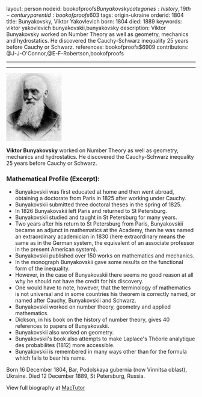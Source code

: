 layout: person
nodeid: bookofproofs$Bunyakovsky
categories: history,19th-century
parentid: bookofproofs$603
tags: origin-ukraine
orderid: 1804
title: Bunyakovsky, Viktor Yakovlevich
born: 1804
died: 1889
keywords: viktor yakovlevich bunyakovskii,bunyakovsky
description: Viktor Bunyakovsky worked on Number Theory as well as geometry, mechanics and hydrostatics. He discovered the Cauchy-Schwarz inequality 25 years before Cauchy or Schwarz.
references: bookofproofs$6909
contributors: @J-J-O'Connor,@E-F-Robertson,bookofproofs

---



---

![Bunyakovsky.jpg](https://github.com/bookofproofs/bookofproofs.github.io/blob/main/_sources/_assets/images/portraits/Bunyakovsky.jpg?raw=true)

**Viktor Bunyakovsky** worked on Number Theory as well as geometry, mechanics and hydrostatics. He discovered the Cauchy-Schwarz inequality 25 years before Cauchy or Schwarz.

### Mathematical Profile (Excerpt):
* Bunyakovskii was first educated at home and then went abroad, obtaining a doctorate from Paris in 1825 after working under Cauchy.
* Bunyakovskii submitted three doctoral theses in the spring of 1825.
* In 1826 Bunyakovskii left Paris and returned to St Petersburg.
* Bunyakovskii studied and taught in St Petersburg for many years.
* Two years after his return to St Petersburg from Paris, Bunyakovskii became an adjunct in mathematics at the Academy, then he was named an extraordinary academician in 1830 (here extraordinary means the same as in the German system, the equivalent of an associate professor in the present American system).
* Bunyakovskii published over 150 works on mathematics and mechanics.
* In the monograph Bunyakovskii gave some results on the functional form of the inequality.
* However, in the case of Bunyakovskii there seems no good reason at all why he should not have the credit for his discovery.
* One would have to note, however, that the terminology of mathematics is not universal and in some countries his theorem is correctly named, or named after Cauchy, Bunyakovskii and Schwarz.
* Bunyakovskii worked on number theory, geometry and applied mathematics.
* Dickson, in his book on the history of number theory, gives 40 references to papers of Bunyakovskii.
* Bunyakovskii also worked on geometry.
* Bunyakovskii's book also attempts to make Laplace's Théorie analytique des probabilites (1812) more accessible.
* Bunyakovskii is remembered in many ways other than for the formula which fails to bear his name.

Born 16 December 1804, Bar, Podolskaya gubernia (now Vinnitsa oblast), Ukraine. Died 12 December 1889, St Petersburg, Russia.

View full biography at [MacTutor](https://mathshistory.st-andrews.ac.uk/Biographies/Bunyakovsky/)
